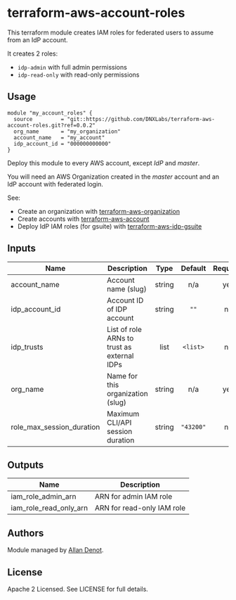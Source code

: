 # terraform-aws-account-roles

This terraform module creates IAM roles for federated users to assume from an IdP account.

It creates 2 roles:
* `idp-admin` with full admin permissions
* `idp-read-only` with read-only permissions

## Usage

```hcl
module "my_account_roles" {
  source         = "git::https://github.com/DNXLabs/terraform-aws-account-roles.git?ref=0.0.2"
  org_name       = "my_organization"
  account_name   = "my_account"
  idp_account_id = "000000000000"
}
```

Deploy this module to every AWS account, except _IdP_ and _master_.

You will need an AWS Organization created in the _master_ account and an IdP account with federated login.

See:
* Create an organization with [terraform-aws-organization](https://github.com/DNXLabs/terraform-aws-organization) 
* Create accounts with [terraform-aws-account](https://github.com/DNXLabs/terraform-aws-account)
* Deploy IdP IAM roles (for gsuite) with [terraform-aws-idp-gsuite](https://github.com/DNXLabs/terraform-aws-idp-gsuite)

## Inputs

| Name | Description | Type | Default | Required |
|------|-------------|:----:|:-----:|:-----:|
| account\_name | Account name (slug) | string | n/a | yes |
| idp\_account\_id | Account ID of IDP account | string | `""` | no |
| idp\_trusts | List of role ARNs to trust as external IDPs | list | `<list>` | no |
| org\_name | Name for this organization (slug) | string | n/a | yes |
| role\_max\_session\_duration | Maximum CLI/API session duration | string | `"43200"` | no |

## Outputs

| Name | Description |
|------|-------------|
| iam\_role\_admin\_arn | ARN for admin IAM role |
| iam\_role\_read\_only\_arn | ARN for read-only IAM role |

## Authors

Module managed by [Allan Denot](https://github.com/adenot).

## License

Apache 2 Licensed. See LICENSE for full details.